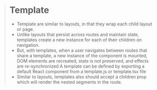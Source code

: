 > # Template
>
> - Template are similar to layouts, in that they wrap each child layout or page.
> - Unlike layouts that persist across routes and maintain state, templates create a new instance for each of their children on navigation.
> - But, with templates, when a user navigates between routes that share a template,
>   a new instance of the component is mounted, DOM elements are recreated, state
>   is not preserved, and effects are re-synchronized
>   A template can be defined by exporting a default React component from a
>   template.js or template.tsx file
> - Similar to layouts, templates also should accept a children prop which will render
the nested segments in the route.
